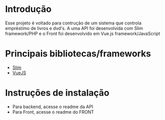 # Introdução 

Esse projeto é voltado para contrução de um sistema que controla empréstimo de livros e dvd's.
A uma API foi desenvolvida com Slim framework/PHP e o Front foi desenvolvido em Vue.js framework/JavaScript 

# Principais bibliotecas/frameworks 
 * [Slim](https://www.slimframework.com/)
 * [VueJS](https://vuejs.org/)

 # Instruções de instalação
 * Para backend, acesse o readme da API
 * Para Front, acesse o readme do FRONT 
